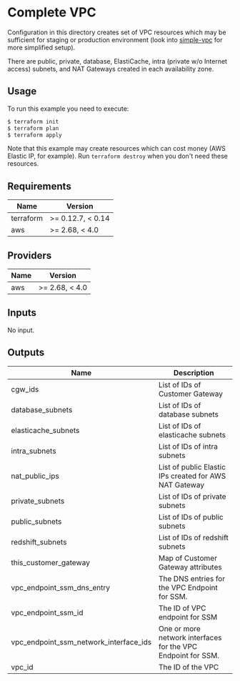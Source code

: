 # Complete VPC

Configuration in this directory creates set of VPC resources which may be sufficient for staging or production environment (look into [simple-vpc](../simple-vpc) for more simplified setup).

There are public, private, database, ElastiCache, intra (private w/o Internet access) subnets, and NAT Gateways created in each availability zone.

## Usage

To run this example you need to execute:

```bash
$ terraform init
$ terraform plan
$ terraform apply
```

Note that this example may create resources which can cost money (AWS Elastic IP, for example). Run `terraform destroy` when you don't need these resources.

<!-- BEGINNING OF PRE-COMMIT-TERRAFORM DOCS HOOK -->
## Requirements

| Name | Version |
|------|---------|
| terraform | >= 0.12.7, < 0.14 |
| aws | >= 2.68, < 4.0 |

## Providers

| Name | Version |
|------|---------|
| aws | >= 2.68, < 4.0 |

## Inputs

No input.

## Outputs

| Name | Description |
|------|-------------|
| cgw\_ids | List of IDs of Customer Gateway |
| database\_subnets | List of IDs of database subnets |
| elasticache\_subnets | List of IDs of elasticache subnets |
| intra\_subnets | List of IDs of intra subnets |
| nat\_public\_ips | List of public Elastic IPs created for AWS NAT Gateway |
| private\_subnets | List of IDs of private subnets |
| public\_subnets | List of IDs of public subnets |
| redshift\_subnets | List of IDs of redshift subnets |
| this\_customer\_gateway | Map of Customer Gateway attributes |
| vpc\_endpoint\_ssm\_dns\_entry | The DNS entries for the VPC Endpoint for SSM. |
| vpc\_endpoint\_ssm\_id | The ID of VPC endpoint for SSM |
| vpc\_endpoint\_ssm\_network\_interface\_ids | One or more network interfaces for the VPC Endpoint for SSM. |
| vpc\_id | The ID of the VPC |

<!-- END OF PRE-COMMIT-TERRAFORM DOCS HOOK -->
